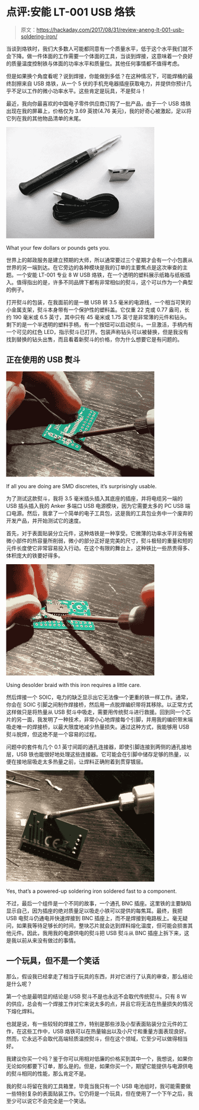 # 点评:安能 LT-001 USB 烙铁

> 原文：<https://hackaday.com/2017/08/31/review-aneng-lt-001-usb-soldering-iron/>

当谈到烙铁时，我们大多数人可能都同意有一个质量水平，低于这个水平我们就不会下降。做一件体面的工作需要一个体面的工具，当谈到焊接，这意味着一个良好的质量温度控制铁与体面的功率水平和质量位。其他任何事情都不值得考虑。

但是如果换个角度看呢？说到焊接，你能做到多低？在这种情况下，可能焊桶的最终刮擦来自 USB 烙铁，从一个 5 伏的手机充电器插座获取电力，并提供你预计几乎不足以工作的微小功率水平。这些肯定是玩具，不是熨斗！

最近，我向你最喜欢的中国电子零件供应商订购了一批产品，由于一个 USB 烙铁出现在我的屏幕上，价格仅为 3.69 英镑(4.76 美元)，我的好奇心被激起，足以将它列在我的其他物品清单的末尾。

[![What your few dollars or pounds gets you.](img/9168131e43bf15e9b17251a68df52588.png)](https://hackaday.com/wp-content/uploads/2017/08/usb-iron-contents.jpg)

What your few dollars or pounds gets you.

世界上的邮政服务是建立预期的大师，所以通常要过三个星期才会有一个小包裹从世界的另一端到达。在它旁边的各种模块是我的订单的主要焦点是这次审查的主题。一个安能 LT-001 专业 8 W USB 烙铁，在一个透明的塑料展示纸箱与纸板插入。值得指出的是，许多不同品牌下都有非常相似的熨斗，这个可以作为一个典型的例子。

打开熨斗的包装，在我面前的是一根 USB 转 3.5 毫米的电源线，一个相当可笑的小金属支架，熨斗本身带有一个保护性的塑料盖。它仅重 22 克或 0.77 盎司，长约 190 毫米或 6.5 英寸，其中只有 45 毫米或 1.75 英寸是非常薄的元件和钻头。剩下的是一个半透明的塑料手柄，有一个按钮可以启动熨斗。一旦激活，手柄内有一个可见的红色 LED，指示熨斗已打开。包装声称钻头可以被替换，但是我没有找到替换的钻头出售，而且看着新熨斗的价格，你为什么想要它是有问题的。

## 正在使用的 USB 熨斗

[![If all you are doing are SMD discretes, it's surprisingly usable.](img/eeaad5ff9e148fc88f3b6d901e6504f8.png)](https://hackaday.com/wp-content/uploads/2017/08/usb-iron-smd.jpg)

If all you are doing are SMD discretes, it’s surprisingly usable.

为了测试这款熨斗，我将 3.5 毫米插头插入其底座的插座，并将电缆另一端的 USB 插头插入我的 Anker 多端口 USB 电源模块，因为它需要太多的 PC USB 端口电源。然后，我拿了一个简单的电子工具包，这是我的工具包业务中一个废弃的开发产品，并开始测试它的速度。

首先，对于表面贴装分立元件，这种烙铁是一种享受。它微薄的功率水平并没有被微小部件的热容量所削弱，微小的部分正好是完美的尺寸，熨斗极轻的重量和短的元件长度使它非常容易投入行动。在这个有限的舞台上，这种铁比一些昂贵得多、体积庞大的铁要好得多。

[![Using desolder braid with this iron requires a little care.](img/68db68d9dc8c82353fa2c035c22c969b.png)](https://hackaday.com/wp-content/uploads/2017/08/usb-iron-desolder.jpg)

Using desolder braid with this iron requires a little care.

然后焊接一个 SOIC，电力的缺乏显示出它无法像一个更重的铁一样工作。通常，你会在 SOIC 引脚之间制作焊接桥，然后用一点脱焊编织带将其移除。以正常方式这样做只是将热量从 USB 熨斗中吸走，需要用传统熨斗进行救援。回到同一个芯片的另一面，我发明了一种技术，非常小心地焊接每个引脚，并用我的编织带末端吸走唯一的焊接桥，以最大限度地减少热量损失。通过这种方式，我能够用 USB 熨斗脱焊，但这绝不是一个容易的过程。

问题中的套件有几个 0.1 英寸间距的通孔连接器，即使引脚连接到两侧的通孔接地层，USB 铁也能很好地处理这些连接器。它可能会在引脚中储存足够的热量，以便在接地层吸走太多热量之前，让焊料正确附着到贯穿镀层。

[![Yes, that's a powered-up soldering iron soldered fast to a component.](img/915244bcd722840856dba394cbfc69d5.png)](https://hackaday.com/wp-content/uploads/2017/08/usb-iron-bnc.jpg)

Yes, that’s a powered-up soldering iron soldered fast to a component.

不过，最后一个组件是一个不同的故事，一个通孔 BNC 插座。这里铁的主要缺陷显示自己，因为插座的绝对质量足以吸走小铁可以提供的每焦耳。最终，我把 USB 电熨斗仍通电并快速焊接到 BNC 插座上，而不是焊接到电路板上。毫无疑问，如果我等待足够长的时间，整块芯片就会达到焊料熔化温度，但可能会损害其他元件。因此，我用我的电源供电的熨斗把 USB 熨斗从 BNC 插座上拆下来，这是我以前从来没有做过的事情。

## 一个玩具，但不是一个笑话

那么，假设我已经拿走了相当于玩具的东西，并对它进行了认真的审查，那么结论是什么呢？

第一个也是最明显的结论是:USB 熨斗不是也永远不会取代传统熨斗。只有 8 W 的供应，总会有一个焊接工作对它来说太多的点，并且它将无法在热量损失的情况下熔化焊料。

也就是说，有一些较轻的焊接工作，特别是那些涉及小型表面贴装分立元件的工作，在这些工作中，USB 烙铁可以在热量输出以及小尺寸和重量方面表现良好。然而，它永远不会取代高端轻质温控熨斗，但在这个领域，它至少可以做得相当好。

我建议你买一个吗？鉴于你可以用相对低廉的价格买到其中一个，我想说，如果你无论如何都要下订单，那么是的。但是，如果你买一个，期望它能提供与电源供电的熨斗相同的性能，那么肯定不是。

我的熨斗将留在我的工具箱里，毕竟当我只有一个 USB 电池组时，我可能需要做一些特别复杂的表面贴装工作。它仍将是一个玩具，但在使用了一个下午之后，我至少可以说它不会完全是一个笑话。